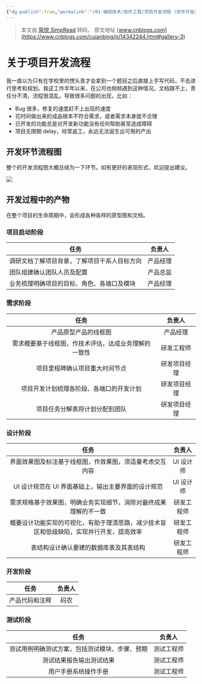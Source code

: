 ```yaml
---
{"dg-publish":true,"permalink":"/01-编程技术/软件工程/项目开发流程 (软件开发流程图)/","dgPassFrontmatter":true,"created":"2023-10-27T09:00:33.416+08:00","updated":"2024-01-22T09:37:34.000+08:00"}
---
```


> 本文由 [简悦 SimpRead](http://ksria.com/simpread/) 转码， 原文地址 [www.cnblogs.com](https://www.cnblogs.com/cuianbing/p/14342244.html#gallery-3)

关于项目开发流程
========

我一直以为只有在学校里的愣头青才会拿到一个题目之后直接上手写代码，不去进行思考和规划。我这工作半年以来，在公司也频频遇到这种情况。文档跟不上，责任分不清，流程很混乱。导致很多问题的出现，比如：

*   Bug 很多，修复的速度赶不上出现的速度
*   花时间做出来的成品根本不符合需求，或者需求本身就不合理
*   已开发的功能总是对开发新功能没有任何帮助甚至造成障碍
*   项目无限期 delay，经常返工，永远无法诞生出可用的产出

开发环节流程图
-------

整个的开发流程图大概总结为一下环节。如有更好的表现形式，欢迎提出建议。

![](/img/user/assets/项目开发流程.jpg)

开发过程中的产物
--------

在整个项目的生命周期中，会形成各种各样的原型图和文档。

### 项目启动阶段

| 任务                                         	| 负责人   	|
|----------------------------------------------	|----------	|
| 调研文档了解项目背景，了解项目干系人目标方向 	| 产品经理 	|
|团队组建确认团队人员及配置| 产品总监 	|
| 业务梳理明确项目的目标、角色、各端口及模块   	| 产品经理 	|

### 需求阶段

|                         任务                         	|    负责人    	|
|:----------------------------------------------------:	|:------------:	|
| 产品原型产品的线框图                                 	| 产品经理     	|
| 需求概要基于线框图，作技术评估，达成业务理解的一致性 	| 研发工程师   	|
| 项目里程碑确认项目重大时间节点                       	| 研发项目经理 	|
| 项目开发计划梳理各阶段、各端口的开发计划             	| 研发项目经理 	|
| 项目任务分解表将计划分配到团队                       	| 研发项目经理 	|

### 设计阶段
|                                           任务                                           	|   负责人   	|
|:----------------------------------------------------------------------------------------:	|:----------:	|
| 界面效果图及标注基于线框图，作效果图，须适量考虑交互内容                                 	| UI 设计师  	|
| UI 设计规范在 UI 界面基础上，输出主要界面的设计规范                                      	| UI 设计师  	|
| 需求规格基于效果图，明确业务实现细节，消除对最终成果理解的不一致                         	| 研发工程师 	|
| 概要设计功能实现的可视化，有助于理清思路，减少技术盲区和低级缺陷，实现并行开发，提高效率 	| 研发工程师 	|
| 表结构设计确认要建的数据库表及其表结构                                                   	| 研发工程师 	|

### 开发阶段

|      任务      	| 负责人 	|
|:--------------:	|:------:	|
| 产品代码和注释 	| 码农   	|

### 测试阶段

|                      任务                      	|   负责人   	|
|:----------------------------------------------:	|:----------:	|
| 测试用例明确测试方案，包括测试模块、步骤、预期 	| 测试工程师 	|
| 测试结果报告输出测试结果                       	| 测试工程师 	|
| 用户手册系统操作手册                           	| 测试工程师 	|


  
